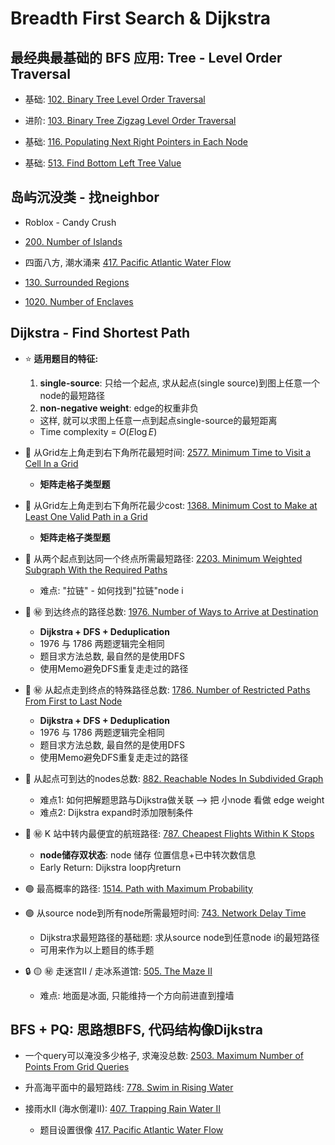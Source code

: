 # Breadth First Search & Dijkstra

## 最经典最基础的 BFS 应用: Tree - Level Order Traversal

* 基础: [102. Binary Tree Level Order Traversal](https://leetcode.com/problems/binary-tree-level-order-traversal/)

* 进阶: [103. Binary Tree Zigzag Level Order Traversal](https://leetcode.com/problems/binary-tree-zigzag-level-order-traversal/)

* 基础: [116. Populating Next Right Pointers in Each Node](https://leetcode.com/problems/populating-next-right-pointers-in-each-node/)

* 基础: [513. Find Bottom Left Tree Value](https://leetcode.com/problems/find-bottom-left-tree-value/)

## 岛屿沉没类 - 找neighbor
* Roblox - Candy Crush

* [200. Number of Islands](https://leetcode.com/problems/number-of-islands/submissions/)

* 四面八方, 潮水涌来 [417. Pacific Atlantic Water Flow](https://leetcode.com/problems/pacific-atlantic-water-flow/)

* [130. Surrounded Regions](https://leetcode.com/problems/surrounded-regions/)

* [1020. Number of Enclaves](https://leetcode.com/problems/number-of-enclaves/)

## Dijkstra - Find Shortest Path

* :star: **适用题目的特征:**
    1. **single-source**: 只给一个起点, 求从起点(single source)到图上任意一个node的最短路径
    2. **non-negative weight**: edge的权重非负
    * 这样, 就可以求图上任意一点到起点single-source的最短距离
    * Time complexity = $O(E\log E)$

* :red_circle: 从Grid左上角走到右下角所花最短时间: [2577. Minimum Time to Visit a Cell In a Grid](https://leetcode.com/problems/minimum-time-to-visit-a-cell-in-a-grid/description/)
    * **矩阵走格子类型题**

* :red_circle: 从Grid左上角走到右下角所花最少cost: [1368. Minimum Cost to Make at Least One Valid Path in a Grid](https://leetcode.com/problems/minimum-cost-to-make-at-least-one-valid-path-in-a-grid/description/)
    * **矩阵走格子类型题**

* :red_circle: 从两个起点到达同一个终点所需最短路径: [2203. Minimum Weighted Subgraph With the Required Paths](https://leetcode.com/problems/minimum-weighted-subgraph-with-the-required-paths/description/)
    * 难点: "拉链" - 如何找到"拉链"node i

* :red_circle: :secret: 到达终点的路径总数: [1976. Number of Ways to Arrive at Destination](https://leetcode.com/problems/number-of-ways-to-arrive-at-destination/description/)
    * **Dijkstra + DFS + Deduplication**
    * 1976 与 1786 两题逻辑完全相同
    * 题目求方法总数, 最自然的是使用DFS
    * 使用Memo避免DFS重复走走过的路径

* :red_circle: :secret: 从起点走到终点的特殊路径总数: [1786. Number of Restricted Paths From First to Last Node](https://leetcode.com/problems/number-of-restricted-paths-from-first-to-last-node/description/)
    * **Dijkstra + DFS + Deduplication**
    * 1976 与 1786 两题逻辑完全相同
    * 题目求方法总数, 最自然的是使用DFS
    * 使用Memo避免DFS重复走走过的路径

* :red_circle: 从起点可到达的nodes总数: [882. Reachable Nodes In Subdivided Graph](https://leetcode.com/problems/reachable-nodes-in-subdivided-graph/)
    * 难点1: 如何把解题思路与Dijkstra做关联 --> 把 小node 看做 edge weight
    * 难点2: Dijkstra expand时添加限制条件

* :red_circle: :secret: K 站中转内最便宜的航班路径: [787. Cheapest Flights Within K Stops](https://leetcode.com/problems/cheapest-flights-within-k-stops/description/)
    * **node储存双状态**: node 储存 位置信息+已中转次数信息
    * Early Return: Dijkstra loop内return

* :green_circle: 最高概率的路径: [1514. Path with Maximum Probability](https://leetcode.com/problems/path-with-maximum-probability/)

* :green_circle: 从source node到所有node所需最短时间: [743. Network Delay Time](https://leetcode.com/problems/network-delay-time/description/)
    * Dijkstra求最短路径的基础题: 求从source node到任意node i的最短路径
    * 可用来作为以上题目的练手题

* :lock: :yellow_circle: :secret: 走迷宫II / 走冰系道馆: [505. The Maze II](https://leetcode.ca/all/505.html)
    * 难点: 地面是冰面, 只能维持一个方向前进直到撞墙

## BFS + PQ: 思路想BFS, 代码结构像Dijkstra
* 一个query可以淹没多少格子, 求淹没总数: [2503. Maximum Number of Points From Grid Queries](https://leetcode.com/problems/maximum-number-of-points-from-grid-queries/)

* 升高海平面中的最短路线: [778. Swim in Rising Water](https://leetcode.com/problems/swim-in-rising-water/description/)

* 接雨水II (海水倒灌II): [407. Trapping Rain Water II](https://leetcode.com/problems/trapping-rain-water-ii/description/)
    * 题目设置很像 [417. Pacific Atlantic Water Flow](https://leetcode.com/problems/pacific-atlantic-water-flow/)
